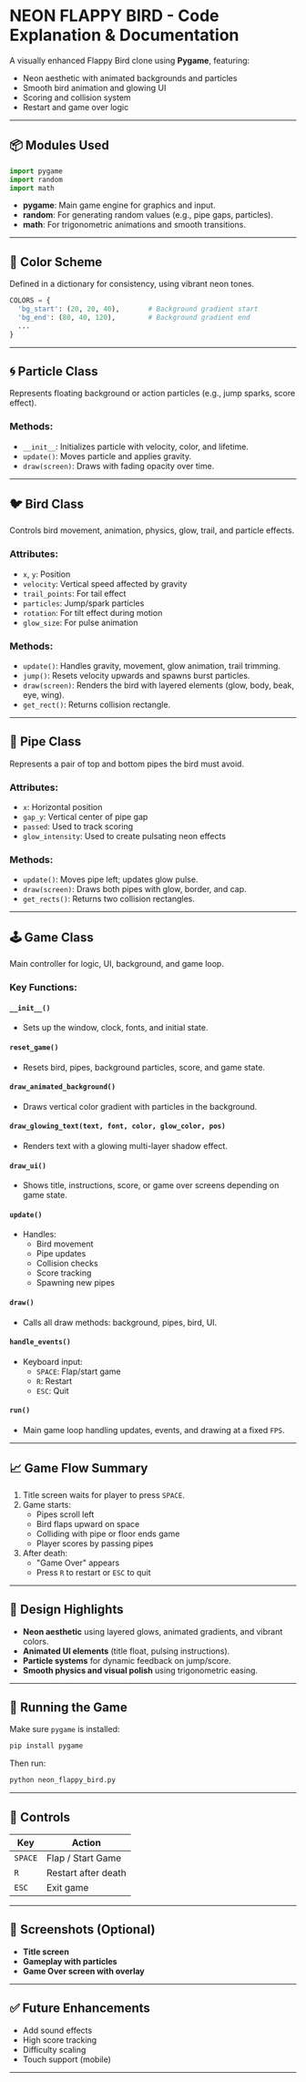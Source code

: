 # NEON FLAPPY BIRD - Code Explanation & Documentation

A visually enhanced Flappy Bird clone using **Pygame**, featuring:
- Neon aesthetic with animated backgrounds and particles
- Smooth bird animation and glowing UI
- Scoring and collision system
- Restart and game over logic

---

## 📦 Modules Used

```python
import pygame
import random
import math
```

- **pygame**: Main game engine for graphics and input.
- **random**: For generating random values (e.g., pipe gaps, particles).
- **math**: For trigonometric animations and smooth transitions.

---

## 🎨 Color Scheme

Defined in a dictionary for consistency, using vibrant neon tones.

```python
COLORS = {
  'bg_start': (20, 20, 40),       # Background gradient start
  'bg_end': (80, 40, 120),        # Background gradient end
  ...
}
```

---

## 🌀 Particle Class

Represents floating background or action particles (e.g., jump sparks, score effect).

### Methods:

- `__init__`: Initializes particle with velocity, color, and lifetime.
- `update()`: Moves particle and applies gravity.
- `draw(screen)`: Draws with fading opacity over time.

---

## 🐦 Bird Class

Controls bird movement, animation, physics, glow, trail, and particle effects.

### Attributes:

- `x`, `y`: Position
- `velocity`: Vertical speed affected by gravity
- `trail_points`: For tail effect
- `particles`: Jump/spark particles
- `rotation`: For tilt effect during motion
- `glow_size`: For pulse animation

### Methods:

- `update()`: Handles gravity, movement, glow animation, trail trimming.
- `jump()`: Resets velocity upwards and spawns burst particles.
- `draw(screen)`: Renders the bird with layered elements (glow, body, beak, eye, wing).
- `get_rect()`: Returns collision rectangle.

---

## 🧱 Pipe Class

Represents a pair of top and bottom pipes the bird must avoid.

### Attributes:

- `x`: Horizontal position
- `gap_y`: Vertical center of pipe gap
- `passed`: Used to track scoring
- `glow_intensity`: Used to create pulsating neon effects

### Methods:

- `update()`: Moves pipe left; updates glow pulse.
- `draw(screen)`: Draws both pipes with glow, border, and cap.
- `get_rects()`: Returns two collision rectangles.

---

## 🕹️ Game Class

Main controller for logic, UI, background, and game loop.

### Key Functions:

#### `__init__()`
- Sets up the window, clock, fonts, and initial state.

#### `reset_game()`
- Resets bird, pipes, background particles, score, and game state.

#### `draw_animated_background()`
- Draws vertical color gradient with particles in the background.

#### `draw_glowing_text(text, font, color, glow_color, pos)`
- Renders text with a glowing multi-layer shadow effect.

#### `draw_ui()`
- Shows title, instructions, score, or game over screens depending on game state.

#### `update()`
- Handles:
  - Bird movement
  - Pipe updates
  - Collision checks
  - Score tracking
  - Spawning new pipes

#### `draw()`
- Calls all draw methods: background, pipes, bird, UI.

#### `handle_events()`
- Keyboard input:
  - `SPACE`: Flap/start game
  - `R`: Restart
  - `ESC`: Quit

#### `run()`
- Main game loop handling updates, events, and drawing at a fixed `FPS`.

---

## 📈 Game Flow Summary

1. Title screen waits for player to press `SPACE`.
2. Game starts:
   - Pipes scroll left
   - Bird flaps upward on space
   - Colliding with pipe or floor ends game
   - Player scores by passing pipes
3. After death:
   - "Game Over" appears
   - Press `R` to restart or `ESC` to quit

---

## 🧠 Design Highlights

- **Neon aesthetic** using layered glows, animated gradients, and vibrant colors.
- **Animated UI elements** (title float, pulsing instructions).
- **Particle systems** for dynamic feedback on jump/score.
- **Smooth physics and visual polish** using trigonometric easing.

---

## 🧪 Running the Game

Make sure `pygame` is installed:

```bash
pip install pygame
```

Then run:

```bash
python neon_flappy_bird.py
```

---

## 🏁 Controls

| Key       | Action             |
|-----------|--------------------|
| `SPACE`   | Flap / Start Game  |
| `R`       | Restart after death|
| `ESC`     | Exit game          |

---

## 📸 Screenshots (Optional)

- **Title screen**
- **Gameplay with particles**
- **Game Over screen with overlay**

---

## ✅ Future Enhancements

- Add sound effects
- High score tracking
- Difficulty scaling
- Touch support (mobile)

---
